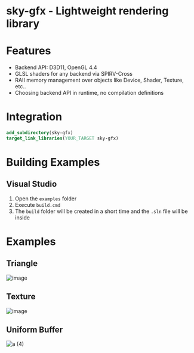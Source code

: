 # sky-gfx - Lightweight rendering library

# Features
- Backend API: D3D11, OpenGL 4.4
- GLSL shaders for any backend via SPIRV-Cross
- RAII memory management over objects like Device, Shader, Texture, etc..
- Choosing backend API in runtime, no compilation definitions

# Integration

```cmake
add_subdirectory(sky-gfx)
target_link_libraries(YOUR_TARGET sky-gfx)
```

# Building Examples

## Visual Studio
1. Open the `examples` folder
2. Execute `build.cmd`
3. The `build` folder will be created in a short time and the `.sln` file will be inside

# Examples

## Triangle

![image](https://user-images.githubusercontent.com/3295141/173175376-c33d287d-4cc5-4070-9f08-d1379b6b4374.png)

## Texture

![image](https://user-images.githubusercontent.com/3295141/173175982-79d1f92f-76bf-4dea-adf2-973f66db4b02.png)

## Uniform Buffer

![a (4)](https://user-images.githubusercontent.com/3295141/173176075-7fdb9759-e3ca-4447-b439-2acd27f7ced9.gif)
